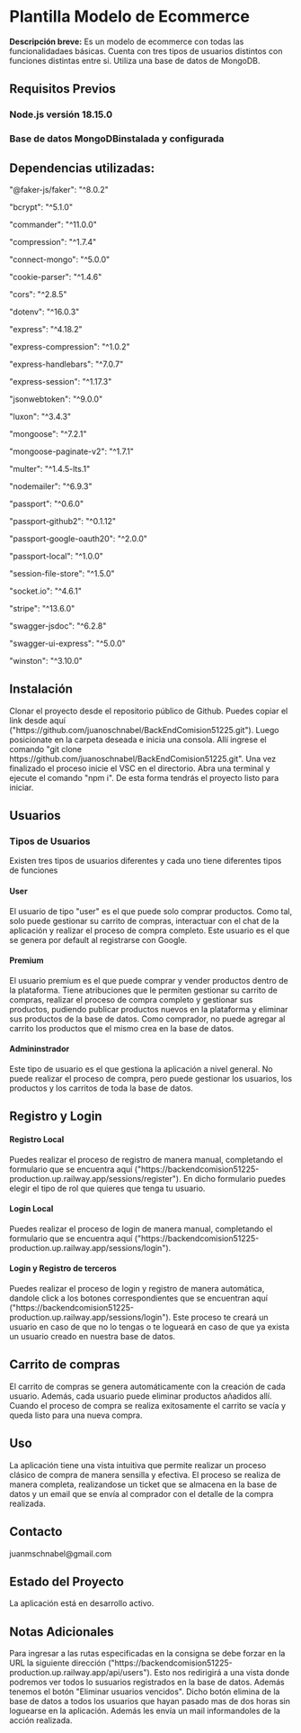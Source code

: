 <!DOCTYPE html>
<html>
<h1>Plantilla Modelo de Ecommerce</h1>
<p><strong>Descripción breve:</strong> Es un modelo de ecommerce con todas las funcionalidadaes básicas. Cuenta con tres tipos de usuarios distintos con funciones distintas entre si. Utiliza una base de datos de MongoDB.</p>
<h2>Requisitos Previos</h2>
<h3>Node.js versión 18.15.0</h3>
<h3>Base de datos MongoDBinstalada y configurada</h3>
<h2>Dependencias utilizadas:</h2>
<p>"@faker-js/faker": "^8.0.2"</p>
<p>"bcrypt": "^5.1.0"</p>
<p>"commander": "^11.0.0"</p>
<p>"compression": "^1.7.4"</p>
<p>"connect-mongo": "^5.0.0"</p>
<p> "cookie-parser": "^1.4.6"</p>
<p> "cors": "^2.8.5"</p>
<p>"dotenv": "^16.0.3"</p>
<p>"express": "^4.18.2"</p>
<p>"express-compression": "^1.0.2"</p>
<p>"express-handlebars": "^7.0.7"</p>
<p>"express-session": "^1.17.3"</p>
<p>"jsonwebtoken": "^9.0.0"</p>
<p>"luxon": "^3.4.3"</p>
<p>"mongoose": "^7.2.1"</p>
<p>"mongoose-paginate-v2": "^1.7.1"</p>
<p>"multer": "^1.4.5-lts.1"</p>
<p>"nodemailer": "^6.9.3"</p>
<p>"passport": "^0.6.0"</p>
<p>"passport-github2": "^0.1.12"</p>
<p>"passport-google-oauth20": "^2.0.0"</p>
<p>"passport-local": "^1.0.0"</p>
<p>"session-file-store": "^1.5.0"</p>
<p>"socket.io": "^4.6.1"</p>
<p>"stripe": "^13.6.0"</p>
<p>"swagger-jsdoc": "^6.2.8"</p>
<p> "swagger-ui-express": "^5.0.0"</p>
<p>"winston": "^3.10.0"</p>
<h2>Instalación</h2>
<p>Clonar el proyecto desde el repositorio público de Github. Puedes copiar el link desde aquí ("https://github.com/juanoschnabel/BackEndComision51225.git"). Luego posicionate en la carpeta deseada e inicia una consola. Allí ingrese el comando "git clone https://github.com/juanoschnabel/BackEndComision51225.git". Una vez finalizado el proceso inicie el VSC en el directorio. Abra una terminal y ejecute el comando "npm i". De esta forma tendrás el proyecto listo para iniciar.</p>
<h2>Usuarios</h2>
<h3>Tipos de Usuarios</h3>
<p>Existen tres tipos de usuarios diferentes y cada uno tiene diferentes tipos de funciones</p>
<h4>User</h4>
<p>El usuario de tipo "user" es el que puede solo comprar productos. Como tal, solo puede gestionar su carrito de compras, interactuar con el chat de la aplicación y realizar el proceso de compra completo. Este usuario es el que se genera por default al registrarse con Google.</p>
<h4>Premium</h4>
<p>El usuario premium es el que puede comprar y vender productos dentro de la plataforma. Tiene atribuciones que le permiten gestionar su carrito de compras, realizar el proceso de compra completo y gestionar sus productos, pudiendo publicar productos nuevos en la plataforma y eliminar sus productos de la base de datos. Como comprador, no puede agregar al carrito los productos que el mismo crea en la base de datos.</p>
<h4>Admininstrador</h4>
<p>Este tipo de usuario es el que gestiona la aplicación a nivel general. No puede realizar el proceso de compra, pero puede gestionar los usuarios, los productos y los carritos de toda la base de datos.</p>
<h2>Registro y Login</h2>
<h4>Registro Local</h4>
<p>Puedes realizar el proceso de registro de manera manual, completando el formulario que se encuentra aquí ("https://backendcomision51225-production.up.railway.app/sessions/register"). En dicho formulario puedes elegir el tipo de rol que quieres que tenga tu usuario.</p>
<h4>Login Local</h4>
<p>Puedes realizar el proceso de login de manera manual, completando el formulario que se encuentra aquí ("https://backendcomision51225-production.up.railway.app/sessions/login").</p>
<h4>Login y Registro de terceros</h4>
<p>Puedes realizar el proceso de login y registro de manera automática, dandole click a los botones correspondientes que se encuentran aquí ("https://backendcomision51225-production.up.railway.app/sessions/login"). Este proceso te creará un usuario en caso de que no lo tengas o te logueará en caso de que ya exista un usuario creado en nuestra base de datos.</p>
<h2>Carrito de compras</h2>
<p>El carrito de compras se genera automáticamente con la creación de cada usuario. Además, cada usuario puede eliminar productos añadidos allí. Cuando el proceso de compra se realiza exitosamente el carrito se vacía y queda listo para una nueva compra.</p>
<h2>Uso</h2>
<p>La aplicación tiene una vista intuitiva que permite realizar un proceso clásico de compra de manera sensilla y efectiva. El proceso se realiza de manera completa, realizandose un ticket que se almacena en la base de datos y un email que se envía al comprador con el detalle de la compra realizada.</p>
<h2>Contacto</h2>
<p>juanmschnabel@gmail.com</p>
<h2>Estado del Proyecto</h2>
<p>La aplicación está en desarrollo activo.</p>
<h2>Notas Adicionales</h2>
<p>Para ingresar a las rutas especificadas en la consigna se debe forzar en la URL la siguiente dirección ("https://backendcomision51225-production.up.railway.app/api/users"). Esto nos redirigirá a una vista donde podremos ver todos lo susuarios registrados en la base de datos. Además tenemos el botón "Eliminar usuarios vencidos". Dicho botón elimina de la base de datos a todos los usuarios que hayan pasado mas de dos horas sin loguearse en la aplicación. Además les envía un mail informandoles de la acción realizada.</p>
</body>
</html>
